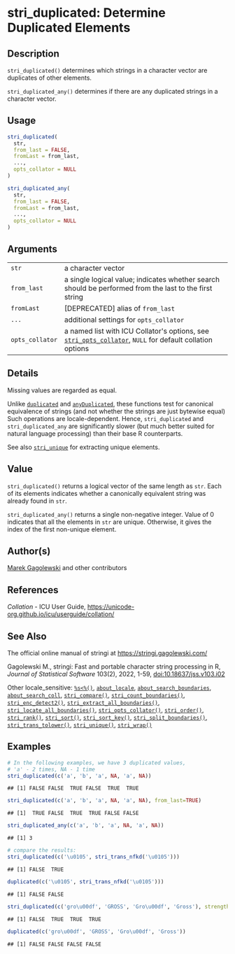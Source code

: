 # stri_duplicated: Determine Duplicated Elements

## Description

`stri_duplicated()` determines which strings in a character vector are duplicates of other elements.

`stri_duplicated_any()` determines if there are any duplicated strings in a character vector.

## Usage

``` r
stri_duplicated(
  str,
  from_last = FALSE,
  fromLast = from_last,
  ...,
  opts_collator = NULL
)

stri_duplicated_any(
  str,
  from_last = FALSE,
  fromLast = from_last,
  ...,
  opts_collator = NULL
)
```

## Arguments

|  |  |
|----|----|
| `str` | a character vector |
| `from_last` | a single logical value; indicates whether search should be performed from the last to the first string |
| `fromLast` | \[DEPRECATED\] alias of `from_last` |
| `...` | additional settings for `opts_collator` |
| `opts_collator` | a named list with <span class="pkg">ICU</span> Collator\'s options, see [`stri_opts_collator`](stri_opts_collator.md), `NULL` for default collation options |

## Details

Missing values are regarded as equal.

Unlike [`duplicated`](https://stat.ethz.ch/R-manual/R-devel/library/base/html/duplicated.html) and [`anyDuplicated`](https://stat.ethz.ch/R-manual/R-devel/library/base/html/duplicated.html), these functions test for canonical equivalence of strings (and not whether the strings are just bytewise equal) Such operations are locale-dependent. Hence, `stri_duplicated` and `stri_duplicated_any` are significantly slower (but much better suited for natural language processing) than their base R counterparts.

See also [`stri_unique`](stri_unique.md) for extracting unique elements.

## Value

`stri_duplicated()` returns a logical vector of the same length as `str`. Each of its elements indicates whether a canonically equivalent string was already found in `str`.

`stri_duplicated_any()` returns a single non-negative integer. Value of 0 indicates that all the elements in `str` are unique. Otherwise, it gives the index of the first non-unique element.

## Author(s)

[Marek Gagolewski](https://www.gagolewski.com/) and other contributors

## References

*Collation* - ICU User Guide, <https://unicode-org.github.io/icu/userguide/collation/>

## See Also

The official online manual of <span class="pkg">stringi</span> at <https://stringi.gagolewski.com/>

Gagolewski M., <span class="pkg">stringi</span>: Fast and portable character string processing in R, *Journal of Statistical Software* 103(2), 2022, 1-59, [doi:10.18637/jss.v103.i02](https://doi.org/10.18637/jss.v103.i02)

Other locale_sensitive: [`%s<%()`](+25s+3C+25.md), [`about_locale`](about_locale.md), [`about_search_boundaries`](about_search_boundaries.md), [`about_search_coll`](about_search_coll.md), [`stri_compare()`](stri_compare.md), [`stri_count_boundaries()`](stri_count_boundaries.md), [`stri_enc_detect2()`](stri_enc_detect2.md), [`stri_extract_all_boundaries()`](stri_extract_boundaries.md), [`stri_locate_all_boundaries()`](stri_locate_boundaries.md), [`stri_opts_collator()`](stri_opts_collator.md), [`stri_order()`](stri_order.md), [`stri_rank()`](stri_rank.md), [`stri_sort()`](stri_sort.md), [`stri_sort_key()`](stri_sort_key.md), [`stri_split_boundaries()`](stri_split_boundaries.md), [`stri_trans_tolower()`](stri_trans_casemap.md), [`stri_unique()`](stri_unique.md), [`stri_wrap()`](stri_wrap.md)

## Examples




``` r
# In the following examples, we have 3 duplicated values,
# 'a' - 2 times, NA - 1 time
stri_duplicated(c('a', 'b', 'a', NA, 'a', NA))
```

```
## [1] FALSE FALSE  TRUE FALSE  TRUE  TRUE
```

``` r
stri_duplicated(c('a', 'b', 'a', NA, 'a', NA), from_last=TRUE)
```

```
## [1]  TRUE FALSE  TRUE  TRUE FALSE FALSE
```

``` r
stri_duplicated_any(c('a', 'b', 'a', NA, 'a', NA))
```

```
## [1] 3
```

``` r
# compare the results:
stri_duplicated(c('\u0105', stri_trans_nfkd('\u0105')))
```

```
## [1] FALSE  TRUE
```

``` r
duplicated(c('\u0105', stri_trans_nfkd('\u0105')))
```

```
## [1] FALSE FALSE
```

``` r
stri_duplicated(c('gro\u00df', 'GROSS', 'Gro\u00df', 'Gross'), strength=1)
```

```
## [1] FALSE  TRUE  TRUE  TRUE
```

``` r
duplicated(c('gro\u00df', 'GROSS', 'Gro\u00df', 'Gross'))
```

```
## [1] FALSE FALSE FALSE FALSE
```
